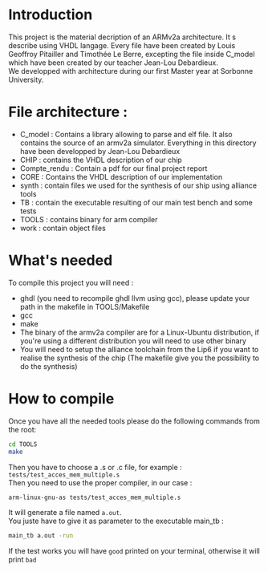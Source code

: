 # Introduction

This project is the material decription of an ARMv2a architecture. It s describe using VHDL langage. Every file have been created by Louis Geoffroy Pitailler and Timothée Le Berre, excepting the file inside C_model which have been created by our teacher Jean-Lou Debardieux.\
We developped with architecture during our first Master year at Sorbonne University.

# File architecture :

* C_model : Contains a library allowing to parse and elf file. It also contains the source of an armv2a simulator. Everything in this directory have been developped by Jean-Lou Debardieux
* CHIP : contains the VHDL description of our chip
* Compte_rendu : Contain a pdf for our final project report
* CORE : Contains the VHDL description of our implementation
* synth : contain files we used for the synthesis of our ship using alliance tools
* TB : contain the executable resulting of our main test bench  and some tests
* TOOLS : contains binary for arm compiler
* work  : contain object files

# What's needed

To compile this project you will need :
* ghdl (you need to recompile ghdl llvm using gcc), please update your path in the makefile in TOOLS/Makefile
* gcc
* make
* The binary of the armv2a compiler are for a Linux-Ubuntu distribution, if you're using a different distribution you will need to use other binary
* You will need to setup the alliance toolchain from the Lip6 if you want to realise the synthesis of the chip (The makefile give you the possibility to do the synthesis)

# How to compile

Once you have all the needed tools please do the following commands from the root:
```bash
cd TOOLS
make
```
Then you have to choose a .s or .c file, for example :\
``tests/test_acces_mem_multiple.s``\
Then you need to use the proper compiler, in our case :
```bash
arm-linux-gnu-as tests/test_acces_mem_multiple.s
```
It will generate a file named ``a.out``.\
You juste have to give it as parameter to the executable main_tb :
```bash
main_tb a.out -run
```
If the test works you will have ``good`` printed on your terminal, otherwise it will print ``bad``